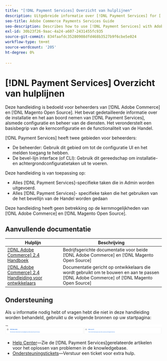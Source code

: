 ```yaml
---
title: "[!DNL Payment Services] Overzicht van hulplijnen"
description: Uitgebreide informatie over [!DNL Payment Services] for [!DNL Adobe Commerce] en [!DNL Magento Open Source] beheerders, inclusief installatie en instapweigering
seo-title: Adobe Commerce Payments Services Guide
seo-description: Describes how to use [!DNL Payment Services] with Adobe Commerce or [!DNL Magento Open Source].
exl-id: 30b23f26-9aac-4a24-a607-2431455fc935
source-git-commit: 834faafdc35280908dfd468b3527b9f6cbe5e024
workflow-type: tm+mt
source-wordcount: '205'
ht-degree: 0%

---
```


# [!DNL Payment Services] Overzicht van hulplijnen

Deze handleiding is bedoeld voor beheerders van [!DNL Adobe Commerce] en [!DNL Magento Open Source]. Het bevat gedetailleerde informatie over de installatie en het aan boord nemen van [!DNL Payment Services], alsmede configuratie en beheer van de diensten. Het veronderstelt een basisbegrip van de kernconfiguratie en de functionaliteit van de Handel.

[!DNL Payment Services] heeft twee gebieden voor beheerders:

* De beheerder: Gebruik dit gebied om tot de configuratie UI en het melden toegang te hebben.
* De bevel-lijn interface (of CLI): Gebruik dit gereedschap om installatie- en achtergrondconfiguratietaken uit te voeren.

Deze handleiding is van toepassing op:

* Alles [!DNL Payment Services]-specifieke taken die in Admin worden uitgevoerd.
* Alles [!DNL Payment Services]- specifieke taken die het gebruiken van de het bevellijn van de Handel worden gedaan

Deze handleiding heeft geen betrekking op de kernmogelijkheden van [!DNL Adobe Commerce] en [!DNL Magento Open Source].

## Aanvullende documentatie

| Hulplijn | Beschrijving |
|------ | ----------- |
| [[!DNL Adobe Commerce] 2.4 Handboek](https://docs.magento.com/user-guide/) | Bedrijfsgerichte documentatie voor beide [!DNL Adobe Commerce] en [!DNL Magento Open Source] |
| [[!DNL Adobe Commerce] 2.4 Handleiding voor ontwikkelaars](https://devdocs.magento.com/) | Documentatie gericht op ontwikkelaars die wordt gebruikt om te bouwen en aan te passen [!DNL Adobe Commerce] of [!DNL Magento Open Source] |

## Ondersteuning

Als u informatie nodig hebt of vragen hebt die niet in deze handleiding worden behandeld, gebruikt u de volgende bronnen op uw startpagina:

![Help-bronnen](assets/help-resources.png)

* [Help Center](https://experienceleague.adobe.com/docs/commerce-knowledge-base/kb/overview.html?lang=en)—Zie de [!DNL Payment Services]gerelateerde artikelen voor het oplossen van problemen in de knowledgebase.
* [Ondersteuningstickets](https://experienceleague.adobe.com/docs/commerce-knowledge-base/kb/help-center-guide/magento-help-center-user-guide.html?lang=en#submit-ticket)—Verstuur een ticket voor extra hulp.
